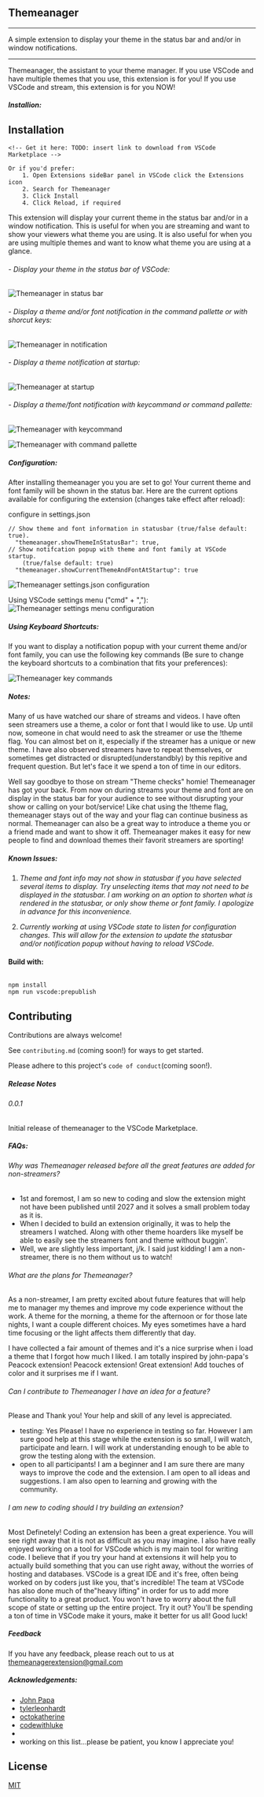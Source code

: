 ## Themeanager

---

A simple extension to display your theme in the status bar and and/or in
window notifications.

---

Themeanager, the assistant to your theme manager. If you use VSCode and have multiple themes that you use, this extension is for you! If you use VSCode and stream, this extension is for you NOW!

##### Installion:

## Installation

```
<!-- Get it here: TODO: insert link to download from VSCode Marketplace -->

Or if you'd prefer:
    1. Open Extensions sideBar panel in VSCode click the Extensions icon
    2. Search for Themeanager
    3. Click Install
    4. Click Reload, if required

```

This extension will display your current theme in the status bar and/or in a window notification. This is useful for when you are streaming and want to show your viewers what theme you are using. It is also useful for when you are using multiple themes and want to know what theme you are using at a glance.

###### - Display your theme in the status bar of VSCode:

![Themeanager in status bar](https://raw.githubusercontent.com/tnfdesigns/themeanager/main/assets/themeanager-statusbar-example.jpg)

###### - Display a theme and/or font notification in the command pallette or with shorcut keys:

![Themeanager in notification](https://raw.githubusercontent.com/tnfdesigns/themeanager/main/assets/themeanager-notification-popup-example.jpg)

###### - Display a theme notification at startup:

![Themeanager at startup](https://raw.githubusercontent.com/tnfdesigns/themeanager/main/assets/themeanager-startup-notification-example.jpg)

###### - Display a theme/font notification with keycommand or command pallette:

![Themeanager with keycommand](https://raw.githubusercontent.com/tnfdesigns/themeanager/main/assets/themeanager-keycommand-example.jpg)

![Themeanager with command pallette](https://raw.githubusercontent.com/tnfdesigns/themeanager/main/assets/themeanager-command-pallette-example.jpg)

##### Configuration:

After installing themeanager you you are set to go! Your current theme and
font family will be shown in the status bar. Here are the current options
available for configuring the extension (changes take effect after reload):

configure in settings.json

```
// Show theme and font information in statusbar (true/false default: true).
  "themeanager.showThemeInStatusBar": true,
// Show notifcation popup with theme and font family at VSCode startup.
    (true/false default: true)
  "themeanager.showCurrentThemeAndFontAtStartup": true
```

![Themeanager settings.json configuration](https://raw.githubusercontent.com/tnfdesigns/themeanager/main/assets/themeanager-settings-json-example.jpg)

Using VSCode settings menu ("cmd" + ","):
![Themeanager settings menu configuration](https://raw.githubusercontent.com/tnfdesigns/themeanager/main/assets/themeanager-settings-menu-example.jpg)

##### Using Keyboard Shortcuts:

If you want to display a notification popup with your current theme and/or font
family, you can use the following key commands (Be sure to change the keyboard shortcuts to a combination that fits your preferences):

![Themeanager key commands](https://raw.githubusercontent.com/tnfdesigns/themeanager/main/assets/themeanager-keyboard-shortcuts-example.jpg)

##### Notes:

Many of us have watched our share of streams and videos. I have often seen streamers use a theme, a color or font that I would like to use. Up until now, someone in chat would need to ask the streamer or use the !theme flag. You can almost bet on it, especially if the streamer has a unique or new theme. I have also observed streamers have to repeat themselves, or sometimes get distracted or disrupted(understandbly) by this repitive and frequent question. But let's face it we spend a ton of time in our editors.

Well say goodbye to those on stream "Theme checks" homie! Themeanager has got your back. From now on during streams your theme and font are on display in the status bar for your audience to see without disrupting your show or calling on your bot/service! Like chat using the !theme flag, themeanager stays out of the way and your flag can continue business as normal. Themeanager can also be a great way to introduce a theme you or a friend made and want to show it off. Themeanager makes it easy for new people to find and download themes their favorit streamers are sporting!

##### Known Issues:

1. _Theme and font info may not show in statusbar if you have selected several items to display. Try unselecting items that may not need to be displayed in the statusbar. I am working on an option to shorten what is rendered in the statusbar, or only show theme or font family. I apologize in advance for this inconvenience._

1. _Currently working at using VSCode state to listen for configuration changes. This will allow for the extension to update the statusbar and/or notification popup without having to reload VSCode._

#### Build with:

```

npm install
npm run vscode:prepublish

```

## Contributing

Contributions are always welcome!

See `contributing.md` (coming soon!) for ways to get started.

Please adhere to this project's `code of conduct`(coming soon!).

##### Release Notes

###### 0.0.1

Initial release of themeanager to the VSCode Marketplace.

##### FAQs:

###### Why was Themeanager released before all the great features are added for non-streamers?

- 1st and foremost, I am so new to coding and slow the extension might
  not have been published until 2027 and it solves a small problem
  today as it is.
- When I decided to build an extension originally, it was to help the streamers
  I watched. Along with other theme hoarders like myself be able to easily see
  the streamers font and theme without buggin'.
- Well, we are slightly less important, j/k. I said just kidding! I am a non-streamer,
  there is no them without us to watch!

###### What are the plans for Themeanager?

As a non-streamer, I am pretty excited about future features that will help me
to manager my themes and improve my code experience without the work. A theme
for the morning, a theme for the afternoon or for those late nights, I want a
couple different choices. My eyes sometimes have a hard time focusing or the light
affects them differently that day.

I have collected a fair amount of themes and it's a nice surprise when i load
a theme that I forgot how much I liked. I am totally inspired by john-papa's
Peacock extension! Peacock extension! Great extension! Add touches of color and it surprises me if I want.

###### Can I contribute to Themeanager I have an idea for a feature?

Please and Thank you! Your help and skill of any level is appreciated.

- testing: Yes Please! I have no experience in testing so far. However I am
  sure good help at this stage while the extension is so small, I will watch,
  participate and learn. I will work at understanding enough to be able to grow
  the testing along with the extension.
- open to all participants! I am a beginner and I am sure there are many
  ways to improve the code and the extension. I am open to all ideas and
  suggestions. I am also open to learning and growing with the community.

###### I am new to coding should I try building an extension?

Most Definetely! Coding an extension has been a great experience. You will
see right away that it is not as difficult as you may imagine. I also have really enjoyed working on a tool for VSCode which is my main tool for writing code. I believe that if you try your hand at extensions it will help you to actually build something that you can use right away, without the worries of hosting and databases. VSCode is a great IDE and it's free, often being worked on by coders just like you, that's incredible! The team at VSCode has also done much of the"heavy lifting" in order for us to add more functionality to a great product. You won't have to worry about the full scope of state or setting up the entire project. Try it out? You'll be spending a ton of time in VSCode make it yours, make it better for us all! Good luck!

##### Feedback

If you have any feedback, please reach out to us at themeanagerextension@gmail.com

##### Acknowledgements:

- [John Papa](https://marketplace.visualstudio.com/items?itemName=johnpapa.vscode-peacock)
- [tylerleonhardt](https://twitter.com/TylerLeonhardt)
- [octokatherine](https://readme.so)
- [codewithluke](https://twitter.com/codewithluke)
-
- working on this list...please be patient, you know I appreciate you!

## License

[MIT](https://choosealicense.com/licenses/mit/)
